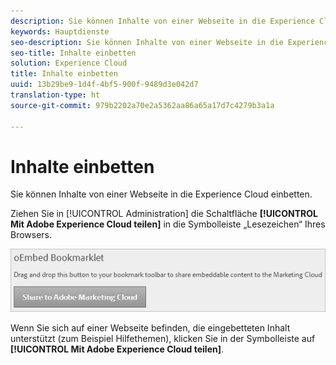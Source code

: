 ```yaml
---
description: Sie können Inhalte von einer Webseite in die Experience Cloud einbetten.
keywords: Hauptdienste
seo-description: Sie können Inhalte von einer Webseite in die Experience Cloud einbetten.
seo-title: Inhalte einbetten
solution: Experience Cloud
title: Inhalte einbetten
uuid: 13b29be9-1d4f-4bf5-900f-9489d3e042d7
translation-type: ht
source-git-commit: 979b2202a70e2a5362aa86a65a17d7c4279b3a1a

---
```



# Inhalte einbetten

Sie können Inhalte von einer Webseite in die Experience Cloud einbetten.

Ziehen Sie in [!UICONTROL Administration] die Schaltfläche **[!UICONTROL Mit Adobe Experience Cloud teilen]** in die Symbolleiste „Lesezeichen“ Ihres Browsers.

![](assets/oembed.png)

Wenn Sie sich auf einer Webseite befinden, die eingebetteten Inhalt unterstützt (zum Beispiel Hilfethemen), klicken Sie in der Symbolleiste auf **[!UICONTROL Mit Adobe Experience Cloud teilen]**.
